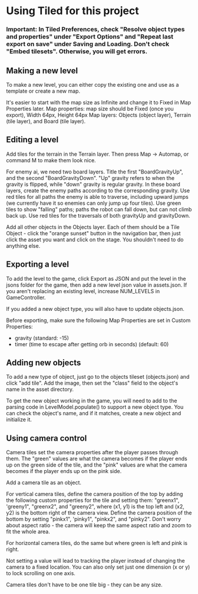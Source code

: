 # Using Tiled for this project

### Important: In Tiled Preferences, check "Resolve object types and properties" under "Export Options" and "Repeat last export on save" under Saving and Loading. Don't check "Embed tilesets". Otherwise, you will get errors.

## Making a new level
To make a new level, you can either copy the existing one and use as a template or create a new map.

It's easier to start with the map size as Infinite and change it to Fixed in Map Properties later.
Map properties: map size should be Fixed (once you export), Width 64px, Height 64px
Map layers: Objects (object layer), Terrain (tile layer), and Board (tile layer). 

## Editing a level
Add tiles for the terrain in the Terrain layer. Then press Map -> Automap, or command M to make them look nice.

For enemy ai, we need two board layers. Title the first "BoardGravityUp", and the second "BoardGravityDown". "Up" gravity refers to when the gravity is flipped, while "down" gravity is regular gravity.
In these board layers, create the enemy paths according to the corresponding gravity. Use red tiles for all paths the enemy is able to traverse, including upward jumps (we currently have it so enemies can only jump up four tiles). Use green tiles to show "falling" paths; paths the robot can fall down, but can not climb back up. Use red tiles for the traversals of both gravityUp and gravityDown.

Add all other objects in the Objects layer. Each of them should be a Tile Object - click the "orange sunset" button in the navigation bar, then just click the asset you want and click on the stage. You shouldn't need to do anything else.

## Exporting a level
To add the level to the game, click Export as JSON and put the level in the jsons folder for the game, then add a new level json value in assets.json. If you aren't replacing an existing level, increase NUM_LEVELS in GameController.

If you added a new object type, you will also have to update objects.json.

Before exporting, make sure the following Map Properties are set in Custom Properties:
- gravity (standard: -15)
- timer (time to escape after getting orb in seconds) (default: 60)

## Adding new objects
To add a new type of object, just go to the objects tileset (objects.json) and click "add tile". Add the image, then set the "class" field to the object's name in the asset directory. 

To get the new object working in the game, you will need to add to the parsing code in LevelModel.populate() to support a new object type. You can check the object's name, and if it matches, create a new object and initialize it.

## Using camera control
Camera tiles set the camera properties after the player passes through them. The "green" values are what the camera becomes if the player ends up on the green side of the tile, and the "pink" values are what the camera becomes if the player ends up on the pink side.

Add a camera tile as an object.

For vertical camera tiles, define the camera position of the top by adding the following custom properties for the tile and setting them: "greenx1", 'greeny1", "greenx2", and "greeny2", where (x1, y1) is the top left and (x2, y2) is the bottom right of the camera view. Define the camera position of the bottom by setting "pinkx1", 'pinky1", "pinkx2", and "pinky2". Don't worry about aspect ratio - the camera will keep the same aspect ratio and zoom to fit the whole area.

For horizontal camera tiles, do the same but where green is left and pink is right. 

Not setting a value will lead to tracking the player instead of changing the camera to a fixed location.  You can also only set just one dimension (x or y) to lock scrolling on one axis.

Camera tiles don't have to be one tile big - they can be any size. 
